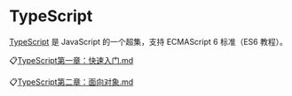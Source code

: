 # TypeScript
[TypeScript](https://www.tslang.cn/index.html) 是 JavaScript 的一个超集，支持 ECMAScript 6 标准（ES6 教程）。

:clipboard:[TypeScript第一章：快速入门.md](file/TypeScript第一章：快速入门.markdown)

:clipboard:[TypeScript第二章：面向对象.md](file/TypeScript第二章：面向对象.markdown)

